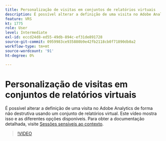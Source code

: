 ```yaml
---
title: Personalização de visitas em conjuntos de relatórios virtuais
description: É possível alterar a definição de uma visita no Adobe Analytics de forma não destrutiva usando um conjunto de relatórios virtual. Este vídeo mostra isso e as diferentes opções disponíveis.
feature: VRS
kt: 1775
role: User
level: Intermediate
exl-id: eccd24d8-ed55-49db-894c-ef31de891728
source-git-commit: 0959983ce935880b9e42fb2118cb0f71890db0a2
workflow-type: tm+mt
source-wordcount: '91'
ht-degree: 0%

---
```


# Personalização de visitas em conjuntos de relatórios virtuais

É possível alterar a definição de uma visita no Adobe Analytics de forma não destrutiva usando um conjunto de relatórios virtual. Este vídeo mostra isso e as diferentes opções disponíveis. Para obter a documentação detalhada, visite [Sessões sensíveis ao contexto](https://experienceleague.adobe.com/docs/analytics/components/virtual-report-suites/vrs-mobile-visit-processing.html).

>[!VIDEO](https://video.tv.adobe.com/v/23545/?quality=12&learn=on)
